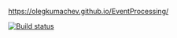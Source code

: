 
https://olegkumachev.github.io/EventProcessing/


[![Build status](https://ci.appveyor.com/api/projects/status/github/OlegKumachev/EventProcessing)](https://ci.appveyor.com/project/status/github/OlegKumachev/eventprocessing-1xbmb/actions/workflows/web.yml)

